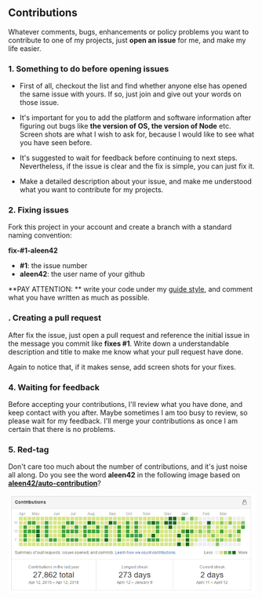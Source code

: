 ## Contributions
Whatever comments, bugs, enhancements or policy problems you want to contribute to one of my projects, just **open an issue** for me, and make my life easier.

### 1. Something to do before opening issues

- First of all, checkout the list and find whether anyone else has opened the same issue with yours. If so, just join and give out your words on those issue.

- It's important for you to add the platform and software information after figuring out bugs like **the version of OS, the version of Node** etc. Screen shots are what I wish to ask for, because I would like to see what you have seen before.

- It's suggested to wait for feedback before continuing to next steps. Nevertheless, if the issue is clear and the fix is simple, you can just fix it.

- Make a detailed description about your issue, and make me understood what you want to contribute for my projects.

### 2. Fixing issues

Fork this project in your account and create a branch with a standard naming convention:

**fix-#1-aleen42**

- **#1**: the issue number
- **aleen42**: the user name of your github

**PAY ATTENTION: ** write your code under my [guide style](https://aleen42.gitbooks.io/javascript/content/), and comment what you have written as much as possible.

### . Creating a pull request

After fix the issue, just open a pull request and reference the initial issue in the message you commit like **fixes #1**. Write down a understandable description and title to make me know what your pull request have done.

Again to notice that, if it makes sense, add screen shots for your fixes.

### 4. Waiting for feedback

Before accepting your contributions, I'll review what you have done, and keep contact with you after. Maybe sometimes I am too busy to review, so please wait for my feedback. I'll merge your contributions as once I am certain that there is no problems.

### 5. Red-tag

Don't care too much about the number of contributions, and it's just noise all along. Do you see the word **aleen42** in the following image based on [**aleen42/auto-contribution**](https://github.com/aleen42/auto-contribution)?

<p align="center">
<img src="./contribution.png">
</p>
